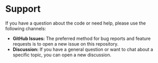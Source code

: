 # Support

If you have a question about the code or need help, please use the following channels:

* **GitHub Issues:** The preferred method for bug reports and feature requests is to open a new issue on this repository.
* **Discussion:** If you have a general question or want to chat about a specific topic, you can open a new discussion.
